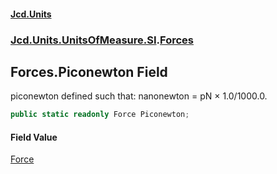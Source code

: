 #### [Jcd.Units](index 'index')
### [Jcd.Units.UnitsOfMeasure.SI](Jcd.Units.UnitsOfMeasure.SI 'Jcd.Units.UnitsOfMeasure.SI').[Forces](Forces 'Jcd.Units.UnitsOfMeasure.SI.Forces')

## Forces.Piconewton Field

piconewton defined such that: nanonewton = pN × 1.0/1000.0.

```csharp
public static readonly Force Piconewton;
```

#### Field Value
[Force](Force 'Jcd.Units.UnitTypes.Force')